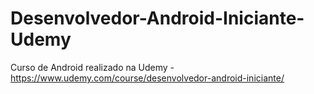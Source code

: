 # Desenvolvedor-Android-Iniciante-Udemy
 Curso de Android realizado na Udemy - https://www.udemy.com/course/desenvolvedor-android-iniciante/
